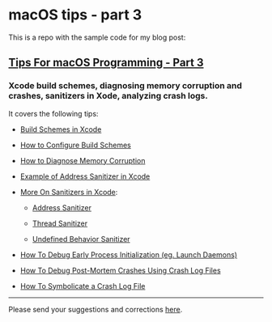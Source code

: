 # macOS tips - part 3

This is a repo with the sample code for my blog post:

## [Tips For macOS Programming - Part 3](https://dennisbabkin.com/blog/?i=AAA11600)
### Xcode build schemes, diagnosing memory corruption and crashes, sanitizers in Xode, analyzing crash logs.

It covers the following tips:

- [Build Schemes in Xcode](https://dennisbabkin.com/blog/?i=AAA11600#build_schemes)

- [How to Configure Build Schemes](https://dennisbabkin.com/blog/?i=AAA11600#config_build_schemes)

- [How to Diagnose Memory Corruption](https://dennisbabkin.com/blog/?i=AAA11600#mem_corruption)

- [Example of Address Sanitizer in Xcode](https://dennisbabkin.com/blog/?i=AAA11600#addr_san)

- [More On Sanitizers in Xcode](https://dennisbabkin.com/blog/?i=AAA11600#more_san):

  - [Address Sanitizer](https://dennisbabkin.com/blog/?i=AAA11600#more_addr_san)

  - [Thread Sanitizer](https://dennisbabkin.com/blog/?i=AAA11600#more_thread_san)

  - [Undefined Behavior Sanitizer](https://dennisbabkin.com/blog/?i=AAA11600#more_ub_san)

- [How To Debug Early Process Initialization (eg. Launch Daemons)](https://dennisbabkin.com/blog/?i=AAA11600#dbg_early_proc)

- [How To Debug Post-Mortem Crashes Using Crash Log Files](https://dennisbabkin.com/blog/?i=AAA11600#dbg_w_crash_log)

- [How To Symbolicate a Crash Log File](https://dennisbabkin.com/blog/?i=AAA11600#symb_crash_log)


---------------

Please send your suggestions and corrections [here](https://dennisbabkin.com/sfb/?what=bug&name=macOS-tips-part-3&ver=Guthub).

